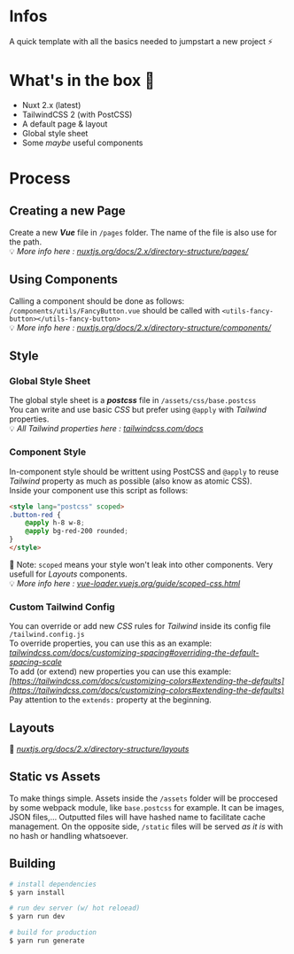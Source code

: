 # Infos

A quick template with all the basics needed to jumpstart a new project ⚡

# What's in the box 🎁

- Nuxt 2.x (latest)
- TailwindCSS 2 (with PostCSS)
- A default page & layout
- Global style sheet
- Some *maybe* useful components

# Process

## Creating a new Page
Create a new ***Vue*** file in `/pages` folder. The name of the file is also use for the path.
<br>
💡 *More info here : [nuxtjs.org/docs/2.x/directory-structure/pages/](https://nuxtjs.org/docs/2.x/directory-structure/pages/)*

## Using Components
Calling a component should be done as follows:
<br>
`/components/utils/FancyButton.vue` should be called with `<utils-fancy-button></utils-fancy-button>`
<br>
💡 *More info here : [nuxtjs.org/docs/2.x/directory-structure/components/](https://nuxtjs.org/docs/2.x/directory-structure/components/)*

## Style
### Global Style Sheet
The global style sheet is a ***postcss*** file in `/assets/css/base.postcss`
<br>
You can write and use basic *CSS* but prefer using `@apply` with *Tailwind* properties.
<br>
💡 *All Tailwind properties here : [tailwindcss.com/docs](https://tailwindcss.com/docs)*

### Component Style
In-component style should be writtent using PostCSS and `@apply` to reuse *Tailwind* property as much as possible (also know as atomic CSS).
<br>
Inside your component use this script as follows:
``` html
<style lang="postcss" scoped>
.button-red {
    @apply h-8 w-8;
    @apply bg-red-200 rounded;
}
</style>
```
📝 Note: `scoped` means your style won't leak into other components. Very usefull for *Layouts* components.
<br>
💡 *More info here : [vue-loader.vuejs.org/guide/scoped-css.html](https://vue-loader.vuejs.org/guide/scoped-css.html)*

### Custom Tailwind Config
You can override or add new *CSS* rules for *Tailwind* inside its config file `/tailwind.config.js`
<br>
To override properties, you can use this as an example: *[tailwindcss.com/docs/customizing-spacing#overriding-the-default-spacing-scale](https://tailwindcss.com/docs/customizing-spacing#overriding-the-default-spacing-scale)*
<br>
To add (or extend) new properties you can use this example: *[https://tailwindcss.com/docs/customizing-colors#extending-the-defaults](https://tailwindcss.com/docs/customizing-colors#extending-the-defaults)* Pay attention to the `extends:` property at the beginning.

## Layouts
💨 *[nuxtjs.org/docs/2.x/directory-structure/layouts](https://nuxtjs.org/docs/2.x/directory-structure/layouts)*

## Static vs Assets
To make things simple. Assets inside the `/assets` folder will be proccesed by some webpack module, like `base.postcss` for example. It can be images, JSON files,... Outputted files will have hashed name to facilitate cache management. On the opposite side, `/static` files will be served *as it is* with no hash or handling whatsoever.

## Building
```bash
# install dependencies
$ yarn install

# run dev server (w/ hot reloead)
$ yarn run dev

# build for production
$ yarn run generate
```